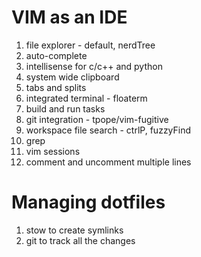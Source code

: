 # VIM as an IDE

1. file explorer - default, nerdTree
2. auto-complete
3. intellisense for c/c++ and python
4. system wide clipboard
5. tabs and splits
6. integrated terminal - floaterm
7. build and run tasks
8. git integration - tpope/vim-fugitive
9. workspace file search - ctrlP, fuzzyFind
10. grep
11. vim sessions
12. comment and uncomment multiple lines

# Managing dotfiles

1. stow to create symlinks
2. git to track all the changes
